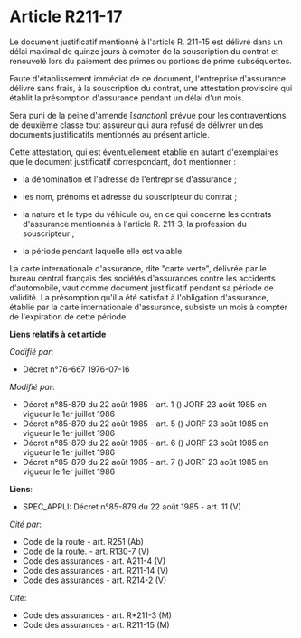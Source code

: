 # Article R211-17

Le document justificatif mentionné à l'article R. 211-15 est délivré dans un délai maximal de quinze jours à compter de la
souscription du contrat et renouvelé lors du paiement des primes ou portions de prime subséquentes.

Faute d'établissement immédiat de ce document, l'entreprise d'assurance délivre sans frais, à la souscription du contrat, une
attestation provisoire qui établit la présomption d'assurance pendant un délai d'un mois.

Sera puni de la peine d'amende [*sanction*] prévue pour les contraventions de deuxième classe tout assureur qui aura refusé
de délivrer un des documents justificatifs mentionnés au présent article.

Cette attestation, qui est éventuellement établie en autant d'exemplaires que le document justificatif correspondant, doit
mentionner :

- la dénomination et l'adresse de l'entreprise d'assurance ;

- les nom, prénoms et adresse du souscripteur du contrat ;

- la nature et le type du véhicule ou, en ce qui concerne les contrats d'assurance mentionnés à l'article R. 211-3, la
profession du souscripteur ;

- la période pendant laquelle elle est valable.

La carte internationale d'assurance, dite "carte verte", délivrée par le bureau central français des sociétés d'assurances
contre les accidents d'automobile, vaut comme document justificatif pendant sa période de validité. La présomption qu'il a
été satisfait à l'obligation d'assurance, établie par la carte internationale d'assurance, subsiste un mois à compter de
l'expiration de cette période.

**Liens relatifs à cet article**

_Codifié par_:

  - Décret n°76-667 1976-07-16

_Modifié par_:

  - Décret n°85-879 du 22 août 1985 - art. 1 () JORF 23 août 1985 en vigueur le 1er juillet 1986
  - Décret n°85-879 du 22 août 1985 - art. 5 () JORF 23 août 1985 en vigueur le 1er juillet 1986
  - Décret n°85-879 du 22 août 1985 - art. 6 () JORF 23 août 1985 en vigueur le 1er juillet 1986
  - Décret n°85-879 du 22 août 1985 - art. 7 () JORF 23 août 1985 en vigueur le 1er juillet 1986

**Liens**:

  - SPEC_APPLI: Décret n°85-879 du 22 août 1985 - art. 11 (V)

_Cité par_:

  - Code de la route - art. R251 (Ab)
  - Code de la route. - art. R130-7 (V)
  - Code des assurances - art. A211-4 (V)
  - Code des assurances - art. R211-14 (V)
  - Code des assurances - art. R214-2 (V)

_Cite_:

  - Code des assurances - art. R*211-3 (M)
  - Code des assurances - art. R211-15 (M)
